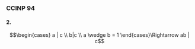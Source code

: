 ### CCINP 94
#### 2.
$$\begin{cases}
a | c \\
b|c \\
a \wedge b = 1
\end{cases}\Rightarrow ab | c$$

